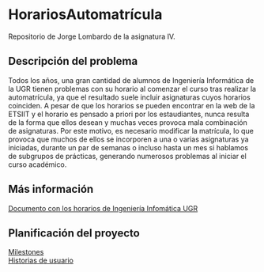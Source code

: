 # HorariosAutomatrícula
Repositorio de Jorge Lombardo de la asignatura IV.

## Descripción del problema
Todos los años, una gran cantidad de alumnos de Ingeniería Informática de la UGR tienen problemas con su horario al comenzar el curso tras realizar la automatrícula, ya que el resultado suele incluir asignaturas cuyos horarios coinciden. A pesar de que los horarios se pueden encontrar en la web de la ETSIIT y el horario es pensado a priori por los estaudiantes, nunca resulta de la forma que ellos desean y muchas veces provoca mala combinación de asignaturas. Por este motivo, es necesario modificar la matrícula, lo que provoca que muchos de ellos se incorporen a una o varias asignaturas ya iniciadas, durante un par de semanas o incluso hasta un mes si hablamos de subgrupos de prácticas, generando numerosos problemas al iniciar el curso académico.

## Más información
[Documento con los horarios de Ingeniería Infomática UGR](https://etsiit.ugr.es/sites/centros/etsiit/public/inline-files/HorariosGII%2824-25%29_0.pdf)  

## Planificación del proyecto
[Milestones](docs/material_1/milestones.md)  
[Historias de usuario](docs/material_1/historias_usuario.md)

